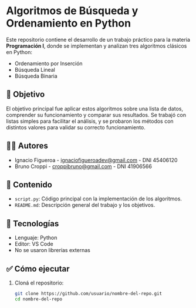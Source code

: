 # Algoritmos de Búsqueda y Ordenamiento en Python

Este repositorio contiene el desarrollo de un trabajo práctico para la materia **Programación I**, donde se implementan y analizan tres algoritmos clásicos en Python:

- Ordenamiento por Inserción
- Búsqueda Lineal
- Búsqueda Binaria

## 🧠 Objetivo

El objetivo principal fue aplicar estos algoritmos sobre una lista de datos, comprender su funcionamiento y comparar sus resultados. Se trabajó con listas simples para facilitar el análisis, y se probaron los métodos con distintos valores para validar su correcto funcionamiento.

## 👨‍💻 Autores

- Ignacio Figueroa - [ignaciofigueroadev@gmail.com](mailto:ignaciofigueroadev@gmail.com) - DNI 45406120
- Bruno Croppi - [croppibruno@gmail.com](mailto:croppibruno@gmail.com) - DNI 41906566

## 📄 Contenido

- `script.py`: Código principal con la implementación de los algoritmos.
- `README.md`: Descripción general del trabajo y los objetivos.

## 🔧 Tecnologías

- Lenguaje: Python
- Editor: VS Code
- No se usaron librerías externas

## ✅ Cómo ejecutar

1. Cloná el repositorio:
   ```bash
   git clone https://github.com/usuario/nombre-del-repo.git
   cd nombre-del-repo
   ```
